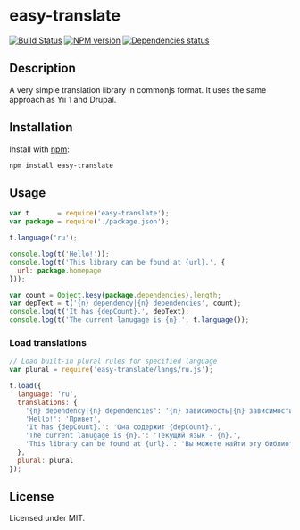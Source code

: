 # easy-translate
[![Build Status](https://travis-ci.org/megahertz/easy-translate.svg?branch=master)](https://travis-ci.org/megahertz/easy-translate)
[![NPM version](https://badge.fury.io/js/easy-translate.svg)](https://badge.fury.io/js/easy-translate)
[![Dependencies status](https://david-dm.org/megahertz/easy-translate/status.svg)](https://david-dm.org/megahertz/easy-translate)

## Description

A very simple translation library in commonjs format. It uses the same approach
as Yii 1 and Drupal.

## Installation

Install with [npm](https://npmjs.org/package/easy-translate):

    npm install easy-translate

## Usage

```js
var t       = require('easy-translate');
var package = require('./package.json');

t.language('ru');

console.log(t('Hello!'));
console.log(t('This library can be found at {url}.', {
  url: package.homepage
}));

var count = Object.kesy(package.dependencies).length;
var depText = t('{n} dependency|{n} dependencies', count);
console.log(t('It has {depCount}.', depText);
console.log(t('The current lanugage is {n}.', t.language());
```

### Load translations
```js
// Load built-in plural rules for specified language
var plural = require('easy-translate/langs/ru.js');

t.load({
  language: 'ru',
  translations: {
    '{n} dependency|{n} dependencies': '{n} зависимость|{n} зависимости|{n} зависимостей|{n} зависимостей'
    'Hello!': 'Привет',
    'It has {depCount}.': 'Она содержит {depCount}.',
    'The current lanugage is {n}.': 'Текущий язык - {n}.',
    'This library can be found at {url}.': 'Вы можете найти эту библиотеку на {url}'
  },
  plural: plural
});
```

## License

Licensed under MIT.

